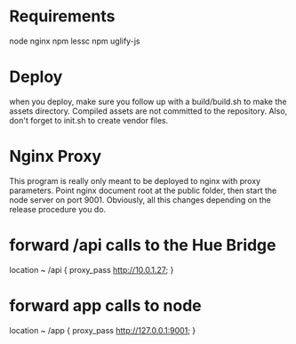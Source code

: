 
Requirements
==
node
nginx
npm lessc
npm uglify-js

Deploy
==
when you deploy, make sure you follow up with a build/build.sh to make the assets directory. Compiled assets are not committed to the repository. Also, don't forget to init.sh to create vendor files.

Nginx Proxy
==
This program is really only meant to be deployed to nginx with proxy parameters. Point nginx document root at the public folder, then start the node server on port 9001. Obviously, all this changes depending on the release procedure you do.

# forward /api calls to the Hue Bridge
location ~ /api {
    proxy_pass http://10.0.1.27;
}

# forward app calls to node
location ~ /app {
    proxy_pass http://127.0.0.1:9001;
}
